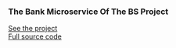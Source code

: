 ### The Bank Microservice Of The BS Project

[See the project](https://bshub.ir)\
[Full source code](https://github.com/mohammaDJ23/bs)
